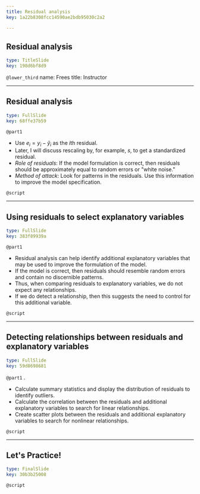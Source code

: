```yaml
---
title: Residual analysis
key: 1a22b8308fcc14590ae2bdb95030c2a2

---
```

## Residual analysis

```yaml
type: TitleSlide
key: 198d6bf8d9
```





`@lower_third`
name: Frees
title: Instructor




---
## Residual analysis

```yaml
type: FullSlide
key: 68ffe37b59
```

`@part1`
- Use $e_i = y_i - \hat{y}_i$ as the *i*th residual.
- Later, I will discuss rescaling by, for example, $s$, to get a standardized residual.
- *Role of residuals*: If the model formulation is correct, then residuals should be approximately equal to random errors or "white noise."
- *Method of attack*: Look for patterns in the residuals. Use this information to improve the model specification.





`@script`




---
## Using residuals to select explanatory variables

```yaml
type: FullSlide
key: 383f89939a
```

`@part1`
- Residual analysis can help identify additional explanatory variables that may be used to improve the formulation of the model.
- If the model is correct, then residuals should resemble random errors and contain no discernible patterns.
- Thus, when comparing residuals to explanatory variables, we do not expect any relationships.
- If we do detect a relationship, then this suggests the need to control for this additional variable.





`@script`




---
## Detecting relationships between residuals and explanatory variables

```yaml
type: FullSlide
key: 59d8698681
```

`@part1`
.

- Calculate summary statistics and display the distribution of  residuals to identify outliers.
- Calculate the correlation between the residuals and additional explanatory variables to search for linear relationships.
- Create scatter plots between the residuals and additional explanatory variables to search for nonlinear relationships.





`@script`




---
## Let's Practice!

```yaml
type: FinalSlide
key: 30b3b25008
```






`@script`




